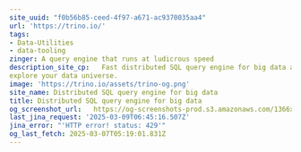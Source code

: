 ```yaml
---
site_uuid: "f0b56b85-ceed-4f97-a671-ac9370035aa4"
url: 'https://trino.io/'
tags:
- Data-Utilities
- data-tooling
zinger: A query engine that runs at ludicrous speed
description_site_cp:   Fast distributed SQL query engine for big data analytics that helps you
explore your data universe.
image: 'https://trino.io/assets/trino-og.png'
site_name: Distributed SQL query engine for big data
title: Distributed SQL query engine for big data
og_screenshot_url:   https://og-screenshots-prod.s3.amazonaws.com/1366x768/80/false/be7dc32d8d2b6c2d9cf9f8a3143feb8c5363cf2588d44812fcadb1283ecbc88b.jpeg
last_jina_request: '2025-03-09T06:45:16.507Z'
jina_error: "'HTTP error! status: 429'"
og_last_fetch: 2025-03-07T05:19:01.831Z
---
```


